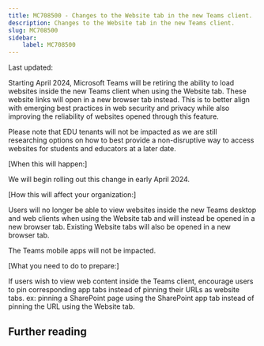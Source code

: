 ```yaml
---
title: MC708500 - Changes to the Website tab in the new Teams client.
description: Changes to the Website tab in the new Teams client.
slug: MC708500
sidebar:
    label: MC708500
---
```



Last updated: 

<p>Starting April 2024, Microsoft Teams will be retiring the ability to load websites inside the new Teams client when using the Website tab. These website links will open in a new browser tab instead. This is to better align with emerging best practices in web security and privacy while also improving the reliability of websites opened through this feature.
</p><p>Please note that EDU tenants will not be impacted as we are still researching options on how to best provide a non-disruptive way to access websites for students and educators at a later date.</p><p>
</p><p>[When this will happen:]
</p><p>We will begin rolling out this change in early April 2024.</p><p>[How this will affect your organization:]
</p><p>Users will no longer be able to view websites inside the new Teams desktop and web clients when using the Website tab and will instead be opened in a new browser tab. Existing Website tabs will also be opened in a new browser tab. 
</p><p>The Teams mobile apps will not be impacted.</p><p>
</p><p>[What you need to do to prepare:]
</p><p>If users wish to view web content inside the Teams client, encourage users to pin corresponding app tabs instead of pinning their URLs as website tabs. ex: pinning a SharePoint page using the SharePoint app tab instead of pinning the URL using the Website tab.</p>

## Further reading

